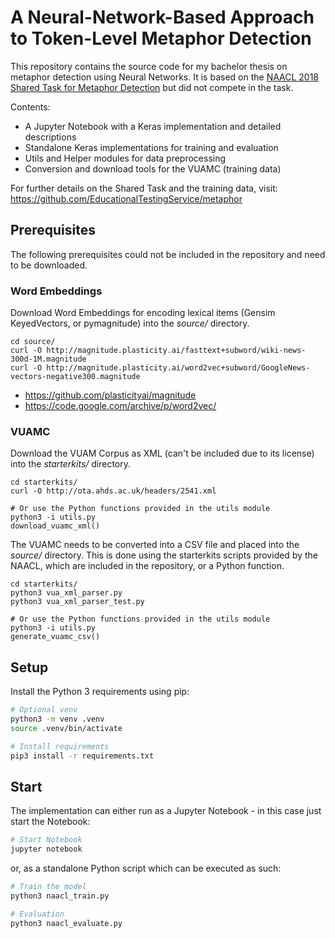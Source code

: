 # A Neural-Network-Based Approach to Token-Level Metaphor Detection

This repository contains the source code for my bachelor thesis on metaphor detection using Neural Networks. It is based on the [NAACL 2018 Shared Task for Metaphor Detection](https://sites.google.com/site/figlangworkshop/shared-task) but did not compete in the task.

Contents:

 - A Jupyter Notebook with a Keras implementation and detailed descriptions
 - Standalone Keras implementations for training and evaluation
 - Utils and Helper modules for data preprocessing
 - Conversion and download tools for the VUAMC (training data)

For further details on the Shared Task and the training data, visit: https://github.com/EducationalTestingService/metaphor

## Prerequisites

The following prerequisites could not be included in the repository and need to be downloaded.

### Word Embeddings

Download Word Embeddings for encoding lexical items (Gensim KeyedVectors, or pymagnitude) into the *source/* directory.

```
cd source/
curl -O http://magnitude.plasticity.ai/fasttext+subword/wiki-news-300d-1M.magnitude
curl -O http://magnitude.plasticity.ai/word2vec+subword/GoogleNews-vectors-negative300.magnitude
```

- https://github.com/plasticityai/magnitude
- https://code.google.com/archive/p/word2vec/

### VUAMC

Download the VUAM Corpus as XML (can't be included due to its license) into the *starterkits/* directory.

```
cd starterkits/
curl -O http://ota.ahds.ac.uk/headers/2541.xml

# Or use the Python functions provided in the utils module
python3 -i utils.py
download_vuamc_xml()
```

The VUAMC needs to be converted into a CSV file and placed into the *source/* directory. This is done using the starterkits scripts provided by the NAACL, which are included in the repository, or a Python function.

```
cd starterkits/
python3 vua_xml_parser.py
python3 vua_xml_parser_test.py

# Or use the Python functions provided in the utils module
python3 -i utils.py
generate_vuamc_csv()
```

## Setup

Install the Python 3 requirements using pip:

``` bash
# Optional venv
python3 -m venv .venv
source .venv/bin/activate

# Install requirements
pip3 install -r requirements.txt
```

## Start

The implementation can either run as a Jupyter Notebook - in this case just start the Notebook:

``` bash
# Start Notebook
jupyter notebook
```

or, as a standalone Python script which can be executed as such:

``` bash
# Train the model
python3 naacl_train.py

# Evaluation
python3 naacl_evaluate.py
```

